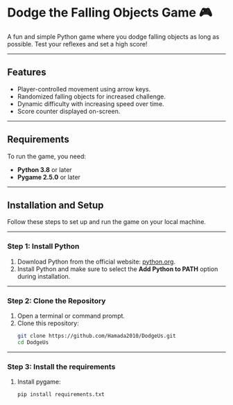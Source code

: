# Dodge the Falling Objects Game 🎮

A fun and simple Python game where you dodge falling objects as long as possible. Test your reflexes and set a high score!

---

## Features
- Player-controlled movement using arrow keys.
- Randomized falling objects for increased challenge.
- Dynamic difficulty with increasing speed over time.
- Score counter displayed on-screen.

---

## Requirements
To run the game, you need:
- **Python 3.8** or later  
- **Pygame 2.5.0** or later  

---

## Installation and Setup

Follow these steps to set up and run the game on your local machine.

---

### Step 1: Install Python
1. Download Python from the official website: [python.org](https://www.python.org/downloads/).  
2. Install Python and make sure to select the **Add Python to PATH** option during installation.

---

### Step 2: Clone the Repository
1. Open a terminal or command prompt.  
2. Clone this repository:
   ```bash
   git clone https://github.com/Hamada2010/DodgeUs.git
   cd DodgeUs

---

### Step 3: Install the requirements
1. Install pygame:
    ```bash
    pip install requirements.txt
